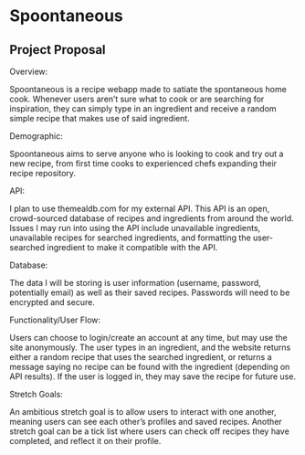 # Spoontaneous

## Project Proposal

Overview:

Spoontaneous is a recipe webapp made to satiate the spontaneous home cook. Whenever users aren’t sure what to cook or are searching for inspiration, they can simply type in an ingredient and receive a random simple recipe that makes use of said ingredient.

Demographic:

Spoontaneous aims to serve anyone who is looking to cook and try out a new recipe, from first time cooks to experienced chefs expanding their recipe repository.

API:

I plan to use themealdb.com for my external API. This API is an open, crowd-sourced database of recipes and ingredients from around the world. Issues I may run into using the API include unavailable ingredients, unavailable recipes for searched ingredients, and formatting the user-searched ingredient to make it compatible with the API.

Database:

The data I will be storing is user information (username, password, potentially email) as well as their saved recipes. Passwords will need to be encrypted and secure.

Functionality/User Flow:

Users can choose to login/create an account at any time, but may use the site anonymously. The user types in an ingredient, and the website returns either a random recipe that uses the searched ingredient, or returns a message saying no recipe can be found with the ingredient (depending on API results). If the user is logged in, they may save the recipe for future use.

Stretch Goals:

An ambitious stretch goal is to allow users to interact with one another, meaning users can see each other’s profiles and saved recipes. Another stretch goal can be a tick list where users can check off recipes they have completed, and reflect it on their profile.
